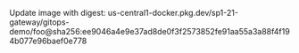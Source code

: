 Update image with digest: us-central1-docker.pkg.dev/sp1-21-gateway/gitops-demo/foo@sha256:ee9046a4e9e37ad8de0f3f2573852fe91aa55a3a88f4f194b077e96baef0e778 
